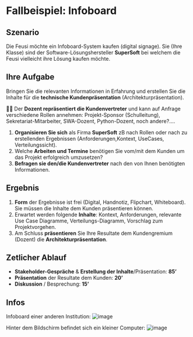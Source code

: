 # Fallbeispiel: Infoboard

## Szenario

Die Feusi möchte ein Infoboard-System kaufen (digital signage). Sie (Ihre Klasse) sind der Software-Lösungshersteller **SuperSoft** bei welchem die Feusi vielleicht ihre Lösung kaufen möchte.

## Ihre Aufgabe

Bringen Sie die relevanten Informationen in Erfahrung und erstellen Sie die Inhalte für die **technische Kundenpräsentation** (Architekturpräsentation).

:teacher: Der **Dozent repräsentiert die Kundenvertreter** und kann auf Anfrage verschiedene Rollen annehmen: Projekt-Sponsor (Schulleitung), Sekretariat-Mitarbeiter, SWA-Dozent, Python-Dozent, noch andere?....

1. **Organisieren Sie sich** als Firma **SuperSoft** zB nach Rollen oder nach zu erstellenden Ergebnissen (Anforderungen,Kontext, UseCases, Verteilungssicht).
2. Welche **Arbeiten und Termine** benötigen Sie vom/mit dem Kunden um das Projekt erfolgreich umzusetzen?
3. **Befragen sie den/die Kundenvertreter** nach den von Ihnen benötigten Informationen.

## Ergebnis

1. **Form** der Ergebnisse ist frei (Digital, Handnotiz, Flipchart, Whiteboard). Sie müssen die Inhalte dem Kunden präsentieren können.
2. Erwartet werden folgende **Inhalte**: Kontext, Anforderungen, relevante Use Case Diagramme, Verteilungs-Diagramm, Vorschlag zum Projektvorgehen.
3. Am Schluss **präsentieren** Sie Ihre Resultate dem Kundengremium (Dozent) die **Architekturpräsentation**.

## Zetlicher Ablauf

- **Stakeholder-Gespräche** & **Erstellung der Inhalte**/Präsentation: **85’**
- **Präsentation** der Resultate dem Kunden: **20’**
- **Diskussion** / Besprechung: **15’**

## Infos
Infoboard einer anderen Institution:
![image](https://user-images.githubusercontent.com/47139880/158476731-a1ee32cc-f4bf-4cd5-ab50-ec56c203d2da.png)

Hinter dem Bildschirm befindet sich ein kleiner Computer:
![image](https://user-images.githubusercontent.com/47139880/158476844-bf7720b4-3717-4dbc-9107-2dd6a0dfe27c.png)

